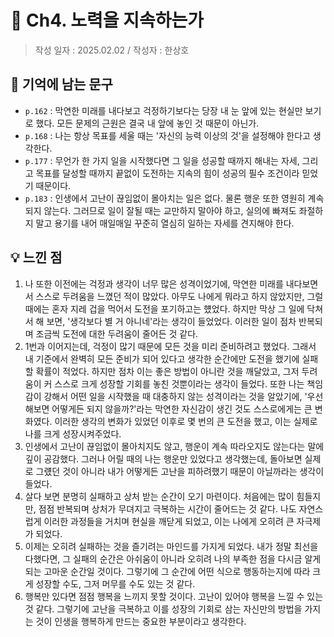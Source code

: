 # 🔖 Ch4. 노력을 지속하는가

> 작성 일자 : 2025.02.02 / 작성자 : 한상호

## 💫 기억에 남는 문구
- `p.162` : 막연한 미래를 내다보고 걱정하기보다는 당장 내 눈 앞에 있는 현실만 보기로 했다. 모든 문제의 근원은 결국 내 앞에 놓인 것 때문이 아닌가.
- `p.168` : 나는 항상 목표를 세울 때는 '자신의 능력 이상의 것'을 설정해야 한다고 생각한다.
- `p.177` : 무언가 한 가지 일을 시작했다면 그 일을 성공할 때까지 해내는 자세, 그리고 목표를 달성할 때까지 끝없이 도전하는 지속의 힘이 성공의 필수 조건이라 믿었기 때문이다.
- `p.183` : 인생에서 고난이 끊임없이 몰아치는 일은 없다. 물론 행운 또한 영원히 계속되지 않는다. 그러므로 일이 잘될 때는 교만하지 말아야 하고, 실의에 빠져도 좌절하지 말고 용기를 내어 매일매일 꾸준히 열심히 일하는 자세를 견지해야 한다.

## 💡 느낀 점
1. 나 또한 이전에는 걱정과 생각이 너무 많은 성격이었기에, 막연한 미래를 내다보면서 스스로 두려움을 느꼈던 적이 많았다. 아무도 나에게 뭐라고 하지 않았지만, 그럴 때에는 혼자 지레 겁을 먹어서 도전을 포기하고는 헀었다. 하지만 막상 그 일에 닥쳐서 해 보면, '생각보다 별 거 아니네'라는 생각이 들었었다. 이러한 일이 점차 반복되며 조금씩 도전에 대한 두려움이 줄어든 것 같다.
2. 1번과 이어지는데, 걱정이 많기 때문에 모든 것을 미리 준비하려고 했었다. 그래서 내 기준에서 완벽히 모든 준비가 되어 있다고 생각한 순간에만 도전을 했기에 실패할 확률이 적었다. 하지만 점차 이는 좋은 방법이 아니란 것을 깨달았고, 그저 두려움이 커 스스로 크게 성장할 기회를 놓친 것뿐이라는 생각이 들었다. 또한 나는 책임감이 강해서 어떤 일을 시작했을 때 대충하지 않는 성격이라는 것을 알았기에, '우선 해보면 어떻게든 되지 않을까?'라는 막연한 자신감이 생긴 것도 스스로에게는 큰 변화였다. 이러한 생각의 변화가 있었던 이후로 몇 번의 큰 도전을 했고, 이는 실제로 나를 크게 성장시켜주었다.
3. 인생에서 고난이 끊임없이 몰아치지도 않고, 행운이 계속 따라오지도 않는다는 말에 깊이 공감했다. 그러나 어릴 때의 나는 행운만 있었다고 생각했는데, 돌아보면 실제로 그럤던 것이 아니라 내가 어떻게든 고난을 피하려했기 때문이 아닐까라는 생각이 들었다.
4. 살다 보면 분명히 실패하고 상처 받는 순간이 오기 마련이다. 처음에는 많이 힘들지만, 점점 반복되며 상처가 무뎌지고 극복하는 시간이 줄어드는 것 같다. 나도 자연스럽게 이러한 과정들을 거치며 현실을 깨닫게 되었고, 이는 나에게 오히려 큰 자극제가 되었다.
5. 이제는 오히려 실패하는 것을 즐기려는 마인드를 가지게 되었다. 내가 정말 최선을 다했다면, 그 실패의 순간은 아쉬움이 아니라 오히려 나의 부족한 점을 다시금 알게 되는 고마운 순간일 것이다. 그렇기에 그 순간에 어떤 식으로 행동하는지에 따라 크게 성장할 수도, 그저 머무를 수도 있는 것 같다. 
6. 행복만 있다면 점점 행복을 느끼지 못할 것이다. 고난이 있어야 행복을 느낄 수 있는 것 같다. 그렇기에 고난을 극복하고 이를 성장의 기회로 삼는 자신만의 방법을 가지는 것이 인생을 행복하게 만드는 중요한 부분이라고 생각한다.
